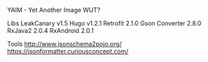 YAIM - Yet Another Image WUT?


Libs
LeakCanary v1.5
Hugo v1.2.1
Retrofit 2.1.0
Gson Converter 2.8.0
RxJava2 2.0.4
RxAndroid 2.0.1


Tools
http://www.jsonschema2pojo.org/
https://jsonformatter.curiousconcept.com/



